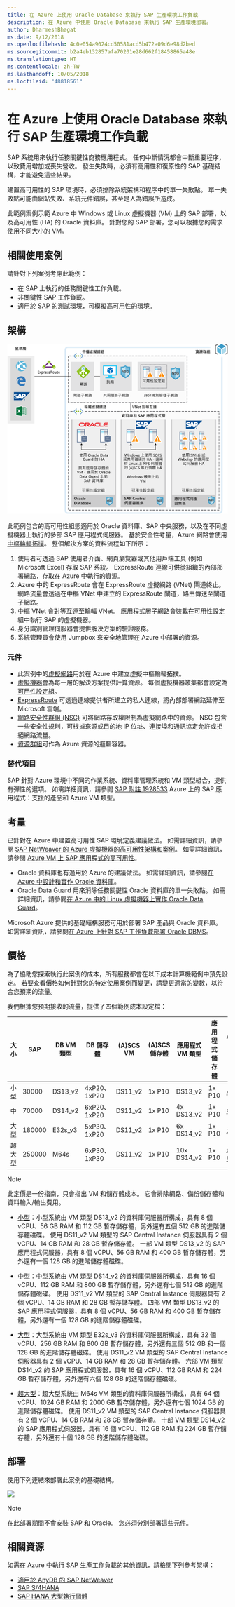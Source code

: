 ```yaml
---
title: 在 Azure 上使用 Oracle Database 來執行 SAP 生產環境工作負載
description: 在 Azure 中使用 Oracle Database 來執行 SAP 生產環境部署。
author: DharmeshBhagat
ms.date: 9/12/2018
ms.openlocfilehash: 4c0e054a9024cd50581acd5b472a09d6e98d2bed
ms.sourcegitcommit: b2a4eb132857afa70201e28d662f18458865a48e
ms.translationtype: HT
ms.contentlocale: zh-TW
ms.lasthandoff: 10/05/2018
ms.locfileid: "48818561"
---
```

# <a name="running-sap-production-workloads-using-an-oracle-database-on-azure"></a>在 Azure 上使用 Oracle Database 來執行 SAP 生產環境工作負載

SAP 系統用來執行任務關鍵性商務應用程式。 任何中斷情況都會中斷重要程序，以致費用增加或喪失營收。 發生失敗時，必須有高用性和復原性的 SAP 基礎結構，才能避免這些結果。

建置高可用性的 SAP 環境時，必須排除系統架構和程序中的單一失敗點。 單一失敗點可能由網站失敗、系統元件錯誤，甚至是人為錯誤所造成。

此範例案例示範 Azure 中 Windows 或 Linux 虛擬機器 (VM) 上的 SAP 部署，以及高可用性 (HA) 的 Oracle 資料庫。 針對您的 SAP 部署，您可以根據您的需求使用不同大小的 VM。

## <a name="relevant-use-cases"></a>相關使用案例

請針對下列案例考慮此範例：

* 在 SAP 上執行的任務關鍵性工作負載。
* 非關鍵性 SAP 工作負載。
* 適用於 SAP 的測試環境，可模擬高可用性的環境。

## <a name="architecture"></a>架構

![Azure 中 SAP 生產環境的架構概觀][architecture]

此範例包含的高可用性組態適用於 Oracle 資料庫、SAP 中央服務，以及在不同虛擬機器上執行的多部 SAP 應用程式伺服器。 基於安全性考量，Azure 網路會使用[中樞輪輻拓撲](/azure/architecture/reference-architectures/hybrid-networking/hub-spoke)。 整個解決方案的資料流程如下所示：

1. 使用者可透過 SAP 使用者介面、網頁瀏覽器或其他用戶端工具 (例如 Microsoft Excel) 存取 SAP 系統。 ExpressRoute 連線可供從組織的內部部署網路，存取在 Azure 中執行的資源。
2. Azure 中的 ExpressRoute 會在 ExpressRoute 虛擬網路 (VNet) 閘道終止。 網路流量會透過在中樞 VNet 中建立的 ExpressRoute 閘道，路由傳送至閘道子網路。
3. 中樞 VNet 會對等互連至輪輻 VNet。 應用程式層子網路會裝載在可用性設定組中執行 SAP 的虛擬機器。
4. 身分識別管理伺服器會提供解決方案的驗證服務。
5. 系統管理員會使用 Jumpbox 來安全地管理在 Azure 中部署的資源。

### <a name="components"></a>元件

* 此案例中的[虛擬網路](/azure/virtual-network/virtual-networks-overview)用於在 Azure 中建立虛擬中樞輪輻拓撲。
* [虛擬機器](/azure/virtual-machines/windows/overview)會為每一層的解決方案提供計算資源。 每個虛擬機器叢集都會設定為[可用性設定組](/azure/virtual-machines/windows/regions-and-availability#availability-sets)。
* [ExpressRoute](/azure/expressroute/expressroute-introduction) 可透過連線提供者所建立的私人連線，將內部部署網路延伸至 Microsoft 雲端。
* [網路安全性群組 (NSG)](/azure/virtual-network/security-overview) 可將網路存取權限制為虛擬網路中的資源。 NSG 包含一些安全性規則，可根據來源或目的地 IP 位址、連接埠和通訊協定允許或拒絕網路流量。 
* [資源群組](/azure/azure-resource-manager/resource-group-overview#resource-groups)可作為 Azure 資源的邏輯容器。

### <a name="alternatives"></a>替代項目

SAP 針對 Azure 環境中不同的作業系統、資料庫管理系統和 VM 類型組合，提供有彈性的選項。 如需詳細資訊，請參閱 [SAP 附註 1928533](https://launchpad.support.sap.com/#/notes/1928533) Azure 上的 SAP 應用程式︰支援的產品和 Azure VM 類型。

## <a name="considerations"></a>考量

已針對在 Azure 中建置高可用性 SAP 環境定義建議做法。 如需詳細資訊，請參閱 [SAP NetWeaver 的 Azure 虛擬機器的高可用性架構和案例](/azure/virtual-machines/workloads/sap/sap-high-availability-architecture-scenarios)。
如需詳細資訊，請參閱 [Azure VM 上 SAP 應用程式的高可用性](/azure/virtual-machines/workloads/sap/high-availability-guide)。
* Oracle 資料庫也有適用於 Azure 的建議做法。 如需詳細資訊，請參閱[在 Azure 中設計和實作 Oracle 資料庫](/azure/virtual-machines/workloads/oracle/oracle-design)。 
* Oracle Data Guard 用來消除任務關鍵性 Oracle 資料庫的單一失敗點。 如需詳細資訊，請參閱[在 Azure 中的 Linux 虛擬機器上實作 Oracle Data Guard](/azure/virtual-machines/workloads/oracle/configure-oracle-dataguard)。

Microsoft Azure 提供的基礎結構服務可用於部署 SAP 產品與 Oracle 資料庫。 如需詳細資訊，請參閱[在 Azure 上針對 SAP 工作負載部署 Oracle DBMS](/azure/virtual-machines/workloads/sap/dbms_guide_oracle)。

## <a name="pricing"></a>價格

為了協助您探索執行此案例的成本，所有服務都會在以下成本計算機範例中預先設定。 若要查看價格如何針對您的特定使用案例而變更，請變更適當的變數，以符合您預期的流量。

我們根據您預期接收的流量，提供了四個範例成本設定檔：

|大小|SAP|DB VM 類型|DB 儲存體|(A)SCS VM|(A)SCS 儲存體|應用程式 VM 類型|應用程式儲存體|Azure 定價計算機|
|----|----|-------|-------|-----|---|---|--------|---------------|
|小型|30000|DS13_v2|4xP20、1xP20|DS11_v2|1x P10|DS13_v2|1x P10|[小型](https://azure.com/e/45880ba0bfdf47d497851a7cf2650c7c)|
|中|70000|DS14_v2|6xP20、1xP20|DS11_v2|1x P10|4x DS13_v2|1x P10|[中型](https://azure.com/e/9a523f79591347ca9a48c3aaa1406f8a)|
大型|180000|E32s_v3|5xP30、1xP20|DS11_v2|1x P10|6x DS14_v2|1x P10|[大型](https://azure.com/e/f70fccf571e948c4b37d4fecc07cbf42)|
超大型|250000|M64s|6xP30、1xP30|DS11_v2|1x P10|10x DS14_v2|1x P10|[超大型](https://azure.com/e/58c636922cf94faf9650f583ff35e97b)|

> [!NOTE]
> 此定價是一份指南，只會指出 VM 和儲存體成本。 它會排除網路、備份儲存體和資料輸入/輸出費用。

* [小型](https://azure.com/e/45880ba0bfdf47d497851a7cf2650c7c)：小型系統由 VM 類型 DS13_v2 的資料庫伺服器所構成，具有 8 個 vCPU、56 GB RAM 和 112 GB 暫存儲存體，另外還有五個 512 GB 的進階儲存體磁碟。 使用 DS11_v2 VM 類型的 SAP Central Instance 伺服器具有 2 個 vCPU、14 GB RAM 和 28 GB 暫存儲存體。 一部 VM 類型 DS13_v2 的 SAP 應用程式伺服器，具有 8 個 vCPU、56 GB RAM 和 400 GB 暫存儲存體，另外還有一個 128 GB 的進階儲存體磁碟。

* [中型](https://azure.com/e/9a523f79591347ca9a48c3aaa1406f8a)：中型系統由 VM 類型 DS14_v2 的資料庫伺服器所構成，具有 16 個 vCPU、112 GB RAM 和 800 GB 暫存儲存體，另外還有七個 512 GB 的進階儲存體磁碟。 使用 DS11_v2 VM 類型的 SAP Central Instance 伺服器具有 2 個 vCPU、14 GB RAM 和 28 GB 暫存儲存體。 四部 VM 類型 DS13_v2 的 SAP 應用程式伺服器，具有 8 個 vCPU、56 GB RAM 和 400 GB 暫存儲存體，另外還有一個 128 GB 的進階儲存體磁碟。

* [大型](https://azure.com/e/f70fccf571e948c4b37d4fecc07cbf42)：大型系統由 VM 類型 E32s_v3 的資料庫伺服器所構成，具有 32 個 vCPU、256 GB RAM 和 800 GB 暫存儲存體，另外還有三個 512 GB 和一個 128 GB 的進階儲存體磁碟。 使用 DS11_v2 VM 類型的 SAP Central Instance 伺服器具有 2 個 vCPU、14 GB RAM 和 28 GB 暫存儲存體。 六部 VM 類型 DS14_v2 的 SAP 應用程式伺服器，具有 16 個 vCPU、112 GB RAM 和 224 GB 暫存儲存體，另外還有六個 128 GB 的進階儲存體磁碟。

* [超大型](https://azure.com/e/58c636922cf94faf9650f583ff35e97b)：超大型系統由 M64s VM 類型的資料庫伺服器所構成，具有 64 個 vCPU、1024 GB RAM 和 2000 GB 暫存儲存體，另外還有七個 1024 GB 的進階儲存體磁碟。 使用 DS11_v2 VM 類型的 SAP Central Instance 伺服器具有 2 個 vCPU、14 GB RAM 和 28 GB 暫存儲存體。 十部 VM 類型 DS14_v2 的 SAP 應用程式伺服器，具有 16 個 vCPU、112 GB RAM 和 224 GB 暫存儲存體，另外還有十個 128 GB 的進階儲存體磁碟。

## <a name="deployment"></a>部署

使用下列連結來部署此案例的基礎結構。

<a
href="https://portal.azure.com/#create/Microsoft.Template/uri/https%3A%2F%2Fraw.githubusercontent.com%2Fmspnp%2Fsolution-architectures%2Fmaster%2Fapps%2Fsap-3tier-distributed-ora%2Fazuredeploy.json" target="_blank">
    <img src="https://azuredeploy.net/deploybutton.png"/>
</a>

> [!NOTE]
> 在此部署期間不會安裝 SAP 和 Oracle。 您必須分別部署這些元件。

## <a name="related-resources"></a>相關資源

如需在 Azure 中執行 SAP 生產工作負載的其他資訊，請檢閱下列參考架構：
* [適用於 AnyDB 的 SAP NetWeaver](/azure/architecture/reference-architectures/sap/sap-netweaver) 
* [SAP S/4HANA](/azure/architecture/reference-architectures/sap/sap-s4hana)
* [SAP HANA 大型執行個體](/azure/architecture/reference-architectures/sap/hana-large-instances)

<!-- links -->
[architecture]: media/architecture-sap-production.png
